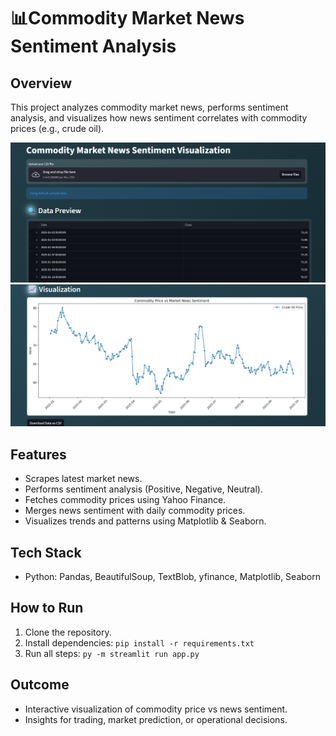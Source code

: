 # 📊Commodity Market News Sentiment Analysis

## Overview
This project analyzes commodity market news, performs sentiment analysis, and visualizes how news sentiment correlates with commodity prices (e.g., crude oil).
<p align="center">
  <img src="images/pic1.png" alt="Image 1" width="600" /> <br>
  <img src="images/pic2.png" alt="Image 2" width="600" />
</p>


## Features
- Scrapes latest market news.
- Performs sentiment analysis (Positive, Negative, Neutral).
- Fetches commodity prices using Yahoo Finance.
- Merges news sentiment with daily commodity prices.
- Visualizes trends and patterns using Matplotlib & Seaborn.

## Tech Stack
- Python: Pandas, BeautifulSoup, TextBlob, yfinance, Matplotlib, Seaborn

## How to Run
1. Clone the repository.
2. Install dependencies: `pip install -r requirements.txt`
3. Run all steps: `py -m streamlit run app.py`

## Outcome
- Interactive visualization of commodity price vs news sentiment.
- Insights for trading, market prediction, or operational decisions.
